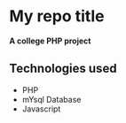 # My repo title
**A college PHP project**
## Technologies used
- PHP
- mYsql Database
- Javascript 
